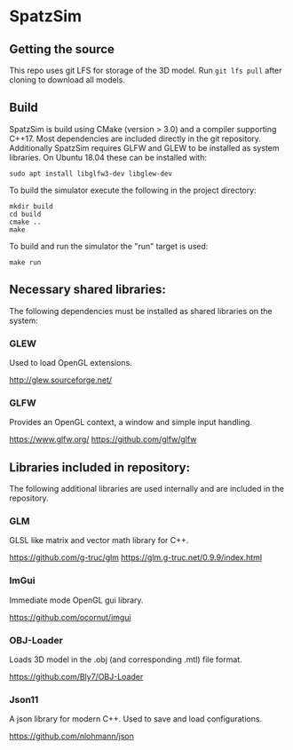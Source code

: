# SpatzSim

## Getting the source
This repo uses git LFS for storage of the 3D model.
Run `git lfs pull` after cloning to download all models.

## Build

SpatzSim is build using CMake (version > 3.0) and a compiler supporting C++17.
Most dependencies are included directly in the git repository. Additionally
SpatzSim requires GLFW and GLEW to be installed as system libraries. On Ubuntu
18.04 these can be installed with:

```
sudo apt install libglfw3-dev libglew-dev
```

To build the simulator execute the following in the project directory:

```
mkdir build
cd build
cmake ..
make
```

To build and run the simulator the "run" target is used:

```
make run
```

## Necessary shared libraries:

The following dependencies must be installed as shared libraries on the system:

### GLEW

Used to load OpenGL extensions.

http://glew.sourceforge.net/

### GLFW

Provides an OpenGL context, a window and simple input handling.

https://www.glfw.org/
https://github.com/glfw/glfw

## Libraries included in repository:

The following additional libraries are used internally and are included in the repository.

### GLM

GLSL like matrix and vector math library for C++.

https://github.com/g-truc/glm
https://glm.g-truc.net/0.9.9/index.html

### ImGui

Immediate mode OpenGL gui library.

https://github.com/ocornut/imgui

### OBJ-Loader

Loads 3D model in the .obj (and corresponding .mtl) file format.

https://github.com/Bly7/OBJ-Loader

### Json11

A json library for modern C++. Used to save and load configurations.

https://github.com/nlohmann/json

